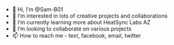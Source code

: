 - 👋 Hi, I’m @Sam-B01
- 👀 I’m interested in lots of creative projects and collaborations
- 🌱 I’m currently learning more about HeatSync Labs AZ
- 💞️ I’m looking to collaborate on various projects
- 📫 How to reach me - text, facebook, email, twitter 

<!---
Sam-B01/Sam-B01 is a ✨ special ✨ repository because its `README.md` (this file) appears on your GitHub profile.
You can click the Preview link to take a look at your changes.
--->
